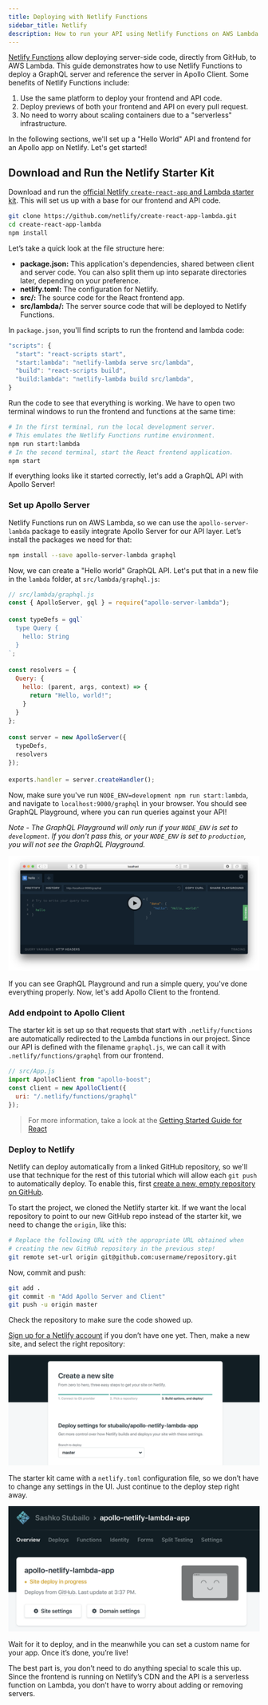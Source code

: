 ```yaml
---
title: Deploying with Netlify Functions
sidebar_title: Netlify
description: How to run your API using Netlify Functions on AWS Lambda
---
```


[Netlify Functions](https://www.netlify.com/docs/functions/) allow deploying server-side code, directly from GitHub, to AWS Lambda.  This guide demonstrates how to use Netlify Functions to deploy a GraphQL server and reference the server in Apollo Client. Some benefits of Netlify Functions include:

1. Use the same platform to deploy your frontend and API code.
2. Deploy previews of both your frontend and API on every pull request.
3. No need to worry about scaling containers due to a "serverless" infrastructure.

In the following sections, we'll set up a "Hello World" API and frontend for an Apollo app on Netlify. Let's get started!

## Download and Run the Netlify Starter Kit

Download and run the [official Netlify `create-react-app` and Lambda starter kit](https://github.com/netlify/create-react-app-lambda). This will set us up with a base for our frontend and API code.

```bash
git clone https://github.com/netlify/create-react-app-lambda.git
cd create-react-app-lambda
npm install
```

Let’s take a quick look at the file structure here:

* **package.json:** This application's dependencies, shared between client and server code. You can also split them up into separate directories later, depending on your preference.
* **netlify.toml:** The configuration for Netlify.
* **src/:** The source code for the React frontend app.
* **src/lambda/:** The server source code that will be deployed to Netlify Functions.

In `package.json`, you'll find scripts to run the frontend and lambda code:

```js
"scripts": {
  "start": "react-scripts start",
  "start:lambda": "netlify-lambda serve src/lambda",
  "build": "react-scripts build",
  "build:lambda": "netlify-lambda build src/lambda",
}
```

Run the code to see that everything is working. We have to open two terminal windows to run the frontend and functions at the same time:

```bash
# In the first terminal, run the local development server.
# This emulates the Netlify Functions runtime environment.
npm run start:lambda
# In the second terminal, start the React frontend application.
npm start
```

If everything looks like it started correctly, let's add a GraphQL API with Apollo Server!

### Set up Apollo Server

Netlify Functions run on AWS Lambda, so we can use the `apollo-server-lambda` package to easily integrate Apollo Server for our API layer. Let’s install the packages we need for that:

```bash
npm install --save apollo-server-lambda graphql
```

Now, we can create a "Hello world" GraphQL API. Let's put that in a new file in the `lambda` folder, at `src/lambda/graphql.js`:

```js
// src/lambda/graphql.js
const { ApolloServer, gql } = require("apollo-server-lambda");

const typeDefs = gql`
  type Query {
    hello: String
  }
`;

const resolvers = {
  Query: {
    hello: (parent, args, context) => {
      return "Hello, world!";
    }
  }
};

const server = new ApolloServer({
  typeDefs,
  resolvers
});

exports.handler = server.createHandler();
```

Now, make sure you've run `NODE_ENV=development npm run start:lambda`, and navigate to `localhost:9000/graphql` in your browser. You should see GraphQL Playground, where you can run queries against your API!

*Note - The GraphQL Playground will only run if your `NODE_ENV` is set to `development`. If you don't pass this, or your `NODE_ENV` is set to `production`, you will not see the GraphQL Playground.* 

![Local GraphQL Server](../images/graphql.png)

If you can see GraphQL Playground and run a simple query, you've done everything properly. Now, let's add Apollo Client to the frontend.

### Add endpoint to Apollo Client

The starter kit is set up so that requests that start with `.netlify/functions` are automatically redirected to the Lambda functions in our project. Since our API is defined with the filename `graphql.js`, we can call it with `.netlify/functions/graphql` from our frontend.

```js
// src/App.js
import ApolloClient from "apollo-boost";
const client = new ApolloClient({
  uri: "/.netlify/functions/graphql"
});
```

> For more information, take a look at the [Getting Started Guide for React](/docs/react/essentials/get-started/)

### Deploy to Netlify

Netlify can deploy automatically from a linked GitHub repository, so we'll use that technique for the rest of this tutorial which will allow each `git push` to automatically deploy. To enable this, first [create a new, empty repository on GitHub](https://help.github.com/articles/create-a-repo/).

To start the project, we cloned the Netlify starter kit. If we want the local repository to point to our new GitHub repo instead of the starter kit, we need to change the `origin`, like this:

```bash
# Replace the following URL with the appropriate URL obtained when
# creating the new GitHub repository in the previous step!
git remote set-url origin git@github.com:username/repository.git
```

Now, commit and push:

```bash
git add .
git commit -m "Add Apollo Server and Client"
git push -u origin master
```

Check the repository to make sure the code showed up.

[Sign up for a Netlify account](https://app.netlify.com/) if you don’t have one yet. Then, make a new site, and select the right repository:

![Select Repo on Netlify](../images/selectrep.png)

The starter kit came with a `netlify.toml` configuration file, so we don’t have to change any settings in the UI. Just continue to the deploy step right away.

![Site deploy in progress](../images/sitedeployinprogress.png)

Wait for it to deploy, and in the meanwhile you can set a custom name for your app. Once it’s done, you’re live!

The best part is, you don’t need to do anything special to scale this up. Since the frontend is running on Netlify’s CDN and the API is a serverless function on Lambda, you don’t have to worry about adding or removing servers.

